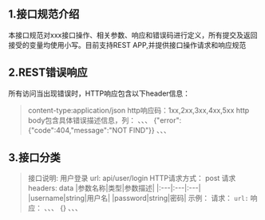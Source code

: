 ## 1.接口规范介绍
本接口规范对xxx接口操作、相关参数、响应和错误码进行定义，所有提交及返回接受的变量均使用小写。目前支持REST APP,并提供接口操作请求和响应规范

## 2.REST错误响应
所有访问当出现错误时，HTTP响应包含以下header信息：
>content-type:application/json
http响应码：1xx,2xx,3xx,4xx,5xx
http body包含具体错误描述信息，列：
、、、
{"error":{"code":404,"message":"NOT FIND"}}
、、、
## 3.接口分类
>接口说明:
>用户登录
url:
>api/user/login
HTTP请求方式：
>post
请求headers:
data
|参数名称|类型|参数描述|
|:---|:---|:---|
|username|string|用户名|
|password|string|密码|
示例：
请求：
`url:`
响应：
、、、
{}
、、、

